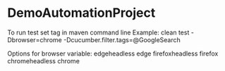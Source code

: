# DemoAutomationProject

To run test set tag in maven command line 
Example: clean test -Dbrowser=chrome -Dcucumber.filter.tags=@GoogleSearch

Options for browser variable:
edgeheadless
edge
firefoxheadless 
firefox
chromeheadless
chrome
